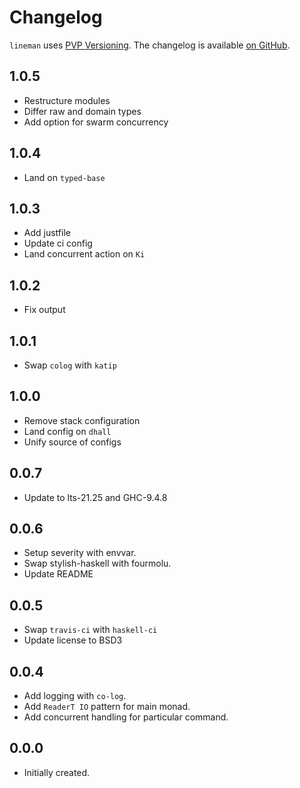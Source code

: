 # Changelog

`lineman` uses [PVP Versioning][1].
The changelog is available [on GitHub][2].

## 1.0.5

* Restructure modules
* Differ raw and domain types
* Add option for swarm concurrency

## 1.0.4

* Land on `typed-base`

## 1.0.3

* Add justfile
* Update ci config
* Land concurrent action on `Ki`

## 1.0.2

* Fix output

## 1.0.1

* Swap `colog` with `katip`

## 1.0.0

* Remove stack configuration
* Land config on `dhall`
* Unify source of configs

## 0.0.7

* Update to lts-21.25 and GHC-9.4.8

## 0.0.6

* Setup severity with envvar.
* Swap stylish-haskell with fourmolu.
* Update README

## 0.0.5

* Swap `travis-ci` with `haskell-ci`
* Update license to BSD3

## 0.0.4

* Add logging with `co-log`.
* Add `ReaderT IO` pattern for main monad.
* Add concurrent handling for particular command.

## 0.0.0

* Initially created.

[1]: https://pvp.haskell.org
[2]: https://github.com/metaxis/lineman/releases

